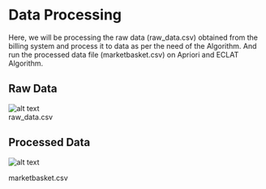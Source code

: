 
# Data Processing

Here, we will be processing the raw data (raw_data.csv) obtained from the billing system and process it to data as per the need of the Algorithm. And run the processed data file (marketbasket.csv) on Apriori and ECLAT Algorithm.

## Raw Data

![alt text](https://i.ibb.co/m8v0j64/12-09-2022-00-44-20-REC.png)                                                                                                         
raw_data.csv

## Processed Data

![alt text](https://i.ibb.co/gVFfntD/12-09-2022-00-50-10-REC.png)

marketbasket.csv
